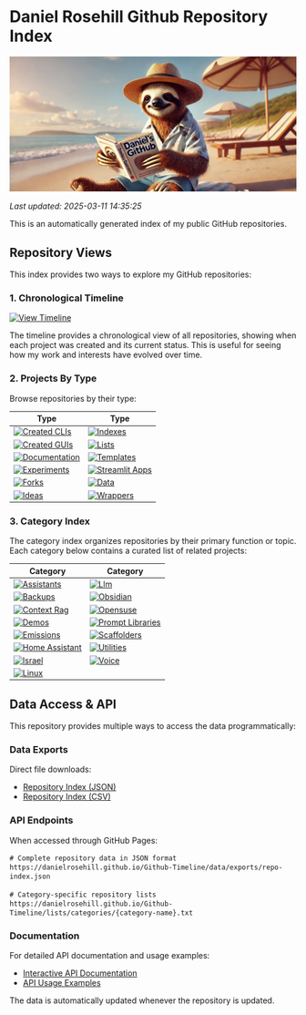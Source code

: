 # Daniel Rosehill Github Repository Index

![Banner](banners/index.png)

*Last updated: 2025-03-11 14:35:25*

This is an automatically generated index of my public GitHub repositories.

## Repository Views

This index provides two ways to explore my GitHub repositories:

### 1. Chronological Timeline
[![View Timeline](https://img.shields.io/badge/Timeline-blue?style=for-the-badge&logo=github)](timeline.md)

The timeline provides a chronological view of all repositories, showing when each project was created and its current status. This is useful for seeing how my work and interests have evolved over time.

### 2. Projects By Type
Browse repositories by their type:

| Type | Type |
|----------|----------|
| [![Created CLIs](https://img.shields.io/badge/Created_CLIs-0D47A1?style=for-the-badge&logo=github)](sections/created-clis.md) | [![Indexes](https://img.shields.io/badge/Indexes-0D47A1?style=for-the-badge&logo=github)](sections/indexes.md) |
| [![Created GUIs](https://img.shields.io/badge/Created_GUIs-0D47A1?style=for-the-badge&logo=github)](sections/created-guis.md) | [![Lists](https://img.shields.io/badge/Lists-0D47A1?style=for-the-badge&logo=github)](sections/lists.md) |
| [![Documentation](https://img.shields.io/badge/Documentation-0D47A1?style=for-the-badge&logo=github)](sections/documentation.md) | [![Templates](https://img.shields.io/badge/Templates-0D47A1?style=for-the-badge&logo=github)](sections/templates.md) |
| [![Experiments](https://img.shields.io/badge/Experiments-0D47A1?style=for-the-badge&logo=github)](sections/experiments.md) | [![Streamlit Apps](https://img.shields.io/badge/Streamlit_Apps-0D47A1?style=for-the-badge&logo=github)](sections/streamlit-apps.md) |
| [![Forks](https://img.shields.io/badge/Forks-0D47A1?style=for-the-badge&logo=github)](sections/forks.md) | [![Data](https://img.shields.io/badge/Data-0D47A1?style=for-the-badge&logo=github)](sections/data.md) |
| [![Ideas](https://img.shields.io/badge/Ideas-0D47A1?style=for-the-badge&logo=github)](sections/ideas.md) | [![Wrappers](https://img.shields.io/badge/Wrappers-0D47A1?style=for-the-badge&logo=github)](sections/wrappers.md) |

### 3. Category Index
The category index organizes repositories by their primary function or topic. Each category below contains a curated list of related projects:

| Category | Category |
|----------|----------|
| [![Assistants](https://img.shields.io/badge/Assistants-2ea44f?style=for-the-badge&logo=github)](sections/assistants.md) | [![Llm](https://img.shields.io/badge/Llm-2ea44f?style=for-the-badge&logo=github)](sections/llm.md) |
| [![Backups](https://img.shields.io/badge/Backups-2ea44f?style=for-the-badge&logo=github)](sections/backups.md) | [![Obsidian](https://img.shields.io/badge/Obsidian-2ea44f?style=for-the-badge&logo=github)](sections/obsidian.md) |
| [![Context Rag](https://img.shields.io/badge/Context_Rag-2ea44f?style=for-the-badge&logo=github)](sections/context-rag.md) | [![Opensuse](https://img.shields.io/badge/Opensuse-2ea44f?style=for-the-badge&logo=github)](sections/opensuse.md) |
| [![Demos](https://img.shields.io/badge/Demos-2ea44f?style=for-the-badge&logo=github)](sections/demos.md) | [![Prompt Libraries](https://img.shields.io/badge/Prompt_Libraries-2ea44f?style=for-the-badge&logo=github)](sections/prompt-libraries.md) |
| [![Emissions](https://img.shields.io/badge/Emissions-2ea44f?style=for-the-badge&logo=github)](sections/emissions.md) | [![Scaffolders](https://img.shields.io/badge/Scaffolders-2ea44f?style=for-the-badge&logo=github)](sections/scaffolders.md) |
| [![Home Assistant](https://img.shields.io/badge/Home_Assistant-2ea44f?style=for-the-badge&logo=github)](sections/home-assistant.md) | [![Utilities](https://img.shields.io/badge/Utilities-2ea44f?style=for-the-badge&logo=github)](sections/utilities.md) |
| [![Israel](https://img.shields.io/badge/Israel-2ea44f?style=for-the-badge&logo=github)](sections/israel.md) | [![Voice](https://img.shields.io/badge/Voice-2ea44f?style=for-the-badge&logo=github)](sections/voice.md) |
| [![Linux](https://img.shields.io/badge/Linux-2ea44f?style=for-the-badge&logo=github)](sections/linux.md) |  |

## Data Access & API

This repository provides multiple ways to access the data programmatically:

### Data Exports
Direct file downloads:
- [Repository Index (JSON)](data/exports/repo-index.json)
- [Repository Index (CSV)](data/exports/repo-index.csv)

### API Endpoints
When accessed through GitHub Pages:
```
# Complete repository data in JSON format
https://danielrosehill.github.io/Github-Timeline/data/exports/repo-index.json

# Category-specific repository lists
https://danielrosehill.github.io/Github-Timeline/lists/categories/{category-name}.txt
```

### Documentation
For detailed API documentation and usage examples:
- [Interactive API Documentation](https://danielrosehill.github.io/Github-Timeline/)
- [API Usage Examples](examples/api-usage.md)

The data is automatically updated whenever the repository is updated.